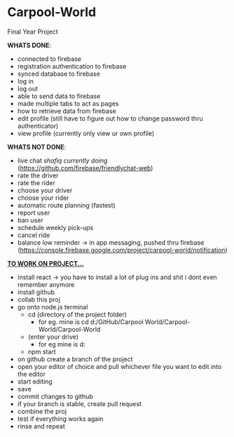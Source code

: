 # Carpool-World
Final Year Project

<b>WHATS DONE</b>:
- connected to firebase
- registration authentication to firebase
- synced database to firebase
- log in
- log out
- able to send data to firebase
- made multiple tabs to act as pages
- how to retrieve data from firebase
- edit profile (still have to figure out how to change password thru authenticator)
- view profile (currently only view ur own profile)

<b>WHATS NOT DONE</b>:
- live chat *shafiq currently doing* (https://github.com/firebase/friendlychat-web)
- rate the driver
- rate the rider
- choose your driver
- choose your rider
- automatic route planning (fastest)
- report user
- ban user
- schedule weekly pick-ups
- cancel ride
- balance low reminder -> in app messaging, pushed thru firebase (https://console.firebase.google.com/project/carpool-world/notification)


<b><u>TO WORK ON PROJECT...</u></b>
- install react -> you have to install a lot of plug ins and shit i dont even remember anymore
- install github
- collab this proj
- go onto node.js terminal
  - cd (directory of the project folder)
    - for eg. mine is cd d:/GitHub/Carpool World/Carpool-World/Carpool-World
  - (enter your drive)
    - for eg mine is d:
  - npm start
- on github create a branch of the project
- open your editor of choice and pull whichever file you want to edit into the editor
- start editing
- save
- commit changes to github
- if your branch is stable, create pull request
- combine the proj
- test if everything works again
- rinse and repeat
